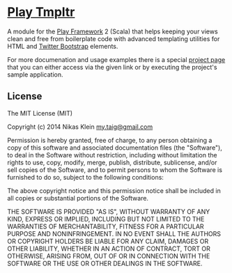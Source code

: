 # [Play Tmpltr][1]

A module for the [Play Framework][2] 2 (Scala) that helps keeping your views clean and free from boilerplate code with
advanced templating utilities for HTML and [Twitter Bootstrap][3] elements.

For more documenation and usage examples there is a special [project page][1] that you can either access via the given
link or by executing the project's sample application.

## License

The MIT License (MIT)

Copyright (c) 2014 Nikas Klein <my.taig@gmail.com>

Permission is hereby granted, free of charge, to any person obtaining a copy
of this software and associated documentation files (the "Software"), to deal
in the Software without restriction, including without limitation the rights
to use, copy, modify, merge, publish, distribute, sublicense, and/or sell
copies of the Software, and to permit persons to whom the Software is
furnished to do so, subject to the following conditions:

The above copyright notice and this permission notice shall be included in
all copies or substantial portions of the Software.

THE SOFTWARE IS PROVIDED "AS IS", WITHOUT WARRANTY OF ANY KIND, EXPRESS OR
IMPLIED, INCLUDING BUT NOT LIMITED TO THE WARRANTIES OF MERCHANTABILITY,
FITNESS FOR A PARTICULAR PURPOSE AND NONINFRINGEMENT. IN NO EVENT SHALL THE
AUTHORS OR COPYRIGHT HOLDERS BE LIABLE FOR ANY CLAIM, DAMAGES OR OTHER
LIABILITY, WHETHER IN AN ACTION OF CONTRACT, TORT OR OTHERWISE, ARISING FROM,
OUT OF OR IN CONNECTION WITH THE SOFTWARE OR THE USE OR OTHER DEALINGS IN
THE SOFTWARE.

  [1]: http://taig.github.io/Play-Tmpltr
  [2]: http://www.playframework.com
  [3]: http://twitter.github.io/bootstrap
